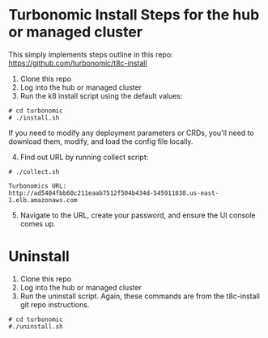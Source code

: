 # Turbonomic Install Steps for the hub or managed cluster
This simply implements steps outline in this repo: https://github.com/turbonomic/t8c-install

1. Clone this repo
2. Log into the hub or managed cluster
3. Run the k8 install script using the default values:
```
# cd turbonomic
# ./install.sh
```
If you need to modify any deployment parameters or CRDs, you'll need to download them, modify, and load the config file locally. 

4. Find out URL by running collect script:
```
# ./collect.sh

Turbonomics URL:
http://ad5404fbb60c211eaab7512f504b434d-545911838.us-east-1.elb.amazonaws.com
```
5. Navigate to the URL, create your password, and ensure the UI console comes up. 

# Uninstall

1. Clone this repo
2. Log into the hub or managed cluster
3. Run the uninstall script. Again, these commands are from the t8c-install git repo instructions. 
```
# cd turbonomic
#./uninstall.sh
```

